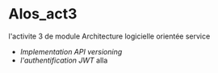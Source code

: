 # Alos_act3
l'activite 3 de module Architecture logicielle orientée service  
  - *Implementation API versioning*
  - *l'authentification JWT* alla
